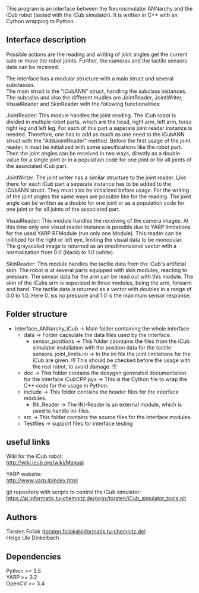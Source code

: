 This program is an interface between the Neurosimulator ANNarchy and the iCub robot (tested with the iCub simulator). It is written in C++ with an Cython wrapping to Python.


## Interface description
Possible actions are the reading and writing of joint angles get the current sate or move the robot joints. Further, the cameras and the tactile sensors data can be received.  

The interface has a modular structure with a main struct and several subclasses.  
The main struct is the "iCubANN" struct, handling the subclass instances. The subcalss and also the different mudles are JointReader, JointWriter, VisualReader and SkinReader with the following functionalities:  

JointReader:
    This module handles the joint reading. The iCub robot is divided in multiple robot parts, which are the head, right arm, left arm, torso right leg and left leg. For each of this part a seperate joint reader instance is needed.  Therefore, one has to add as much as one need to the iCubANN struct with the "AddJointReader" method. Before the first usage of the joint reader, it must be initialized with some specifications like the robot part. Then the joint angles can be received in two ways, directly as a double value for a single joint or in a population code for one joint or for all joints of the associated iCub part.  

JointWriter:
    The joint writer has a similar structure to the joint reader. Like there for each iCub part a separate instance has to be added to the iCubANN struct. They must also be initialized before usage. For the writing of the joint angles the same ways are possible like for the reading. The joint angle can be written as a double for one joint or as a population code for one joint or for all joints of the associated part. 

VisualReader:
    This module handles the receiving of the camera images. At this time only one visual reader instance is possible due to YARP limitations for the used YARP RFModule (run only one Module). This reader can be initilized for the right or left eye, limiting the visual data to be monocular. The grayscaled image is returned as an onedimensional vector with a normalization from 0.0 (black) to 1.0 (white).

SkinReader:
    This module handles the tactile data from the iCub's artificial skin. The robot is at several parts equipped with skin modules, reacting to pressure. The sensor data for the arm can be read out with this module. The skin of the iCubs arm is seperated in three modules, being the arm, forearm and hand. The tactile data is returned as a vector with doubles in a range of 0.0 to 1.0. Here 0. iss no pressure and 1.0 is the maximum sensor response.


## Folder structure
- Interface_ANNarchy_iCub -> Main folder containing the whole interface
    - data -> Folder capsulate the data files used by the interface.
        - sensor_positions -> This folder caontains the files from the iCub simulator installation with the position data for the tactile sensors.
        joint_limits.ini -> In the ini file the joint limitations for the iCub are given. 
                            !!! This should be checked before the usage with the real robot, to avoid damage. !!!
    - doc -> This folder contains the doxygen generated documentation for the interface
    iCubCPP.pyx -> This is the Cython file to wrap the C++ code for the usage in Python.
    - include -> This folder contains the header files for the interface modules.
        - INI_Reader -> The INI-Reader is an external module, which is used to handle ini-files.
    - src -> This folder contains the source files for the interface modules.
    - Testfiles -> support files for interface testing


## useful links
Wiki for the iCub robot:  
http://wiki.icub.org/wiki/Manual  

YARP website:  
http://www.yarp.it/index.html  

git repository with scripts to control the iCub simulator:  
https://ai.informatik.tu-chemnitz.de/gogs/torsten/iCub_simulator_tools.git  


## Authors
Torsten Follak (torsten.follak@informatik.tu-chemnitz.de)  
Helge Ülo Dinkelbach  

## Dependencies
Python  >= 3.5  
YARP    >= 3.2  
OpenCV  >= 3.4  
